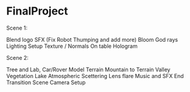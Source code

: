 # FinalProject

Scene 1:

Blend logo
SFX (Fix Robot Thumping and add more)
Bloom
God rays 
Lighting Setup
Texture / Normals On table
Hologram

Scene 2:

Tree and Lab, Car/Rover Model
Terrain Mountain to Terrain Valley
Vegetation
Lake
Atmospheric Scettering
Lens flare
Music and SFX
End Transition Scene
Camera Setup

